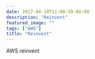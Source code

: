 ```yaml
---
date: 2017-04-10T11:00:59-04:00
description: "Reinvent"
featured_image: ""
tags: ["AWS"]
title: "Reinvent"
---
```


AWS reinvent